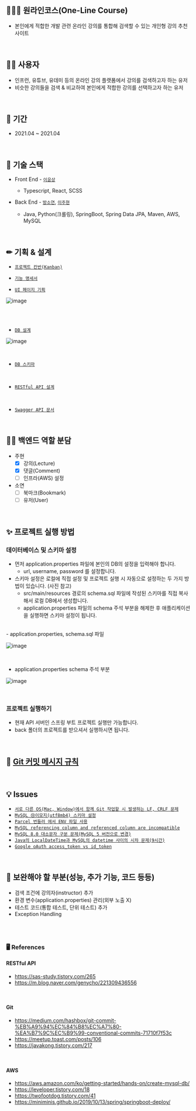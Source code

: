 ## 👨‍👨‍👧 원라인코스(One-Line Course)
  - 본인에게 적합한 개발 관련 온라인 강의를 통합해 검색할 수 있는 개인형 강의 추천 사이트

<br>

## 🤷‍♂️ 사용자
  - 인프런, 유튜브, 유데미 등의 온라인 강의 플랫폼에서 강의를 검색하고자 하는 유저
  - 비슷한 강의들을 검색 & 비교하여 본인에게 적합한 강의를 선택하고자 하는 유저

<br>

## 📆 기간
  - 2021.04 ~ 2021.04

<br>

## 📗 기술 스택
  - Front End - [`이윤상`](https://github.com/olcw78)
    - Typescript, React, SCSS
    
  - Back End - [`방소연`](https://github.com/bsy3764), [`이주현`](https://github.com/JuHyun419)
    - Java, Python(크롤링), SpringBoot, Spring Data JPA, Maven, AWS, MySQL

<br>

## ✏ 기획 & 설계
  - [`프로젝트 칸반(Kanban)`](https://github.com/JuHyun419/one-line-course/projects/1)

  - [`기능 명세서`](https://www.notion.so/16d5feb864d5481285a5ff3c2ae9c2c6)

  - [`UI 페이지 기획`](https://whimsical.com/EJVQx82R8nCTGsRbzWGyH8)

![image](https://user-images.githubusercontent.com/50076031/113499953-26c2ee00-9555-11eb-8556-05d918647848.png)

<br><br>

  - [`DB 설계`](https://www.notion.so/DB-1f0520006f2a4ca582e0cef0a34623ae)

![image](https://user-images.githubusercontent.com/50076031/114146978-2e1e3900-9953-11eb-94b8-94124732f00c.png)

<br>

  - [`DB 스키마`](https://github.com/JuHyun419/one-line-course/issues/8)

<br>

  - [`RESTful API 설계`](https://www.notion.so/API-5f3c607a8217420495aa60182f90a2c5)

<br>

  - [`Swagger API 문서`](http://15.165.229.191:8080/swagger-ui.html)

<br>

## 🐱‍💻 백엔드 역할 분담
  - 주현
    - [x] 강의(Lecture)
    - [x] 댓글(Comment)
    - [ ] 인프라(AWS) 설정
  - 소연
    - [ ] 북마크(Bookmark)
    - [ ] 유저(User)

<br>

## ✨ 프로젝트 실행 방법
### 데이터베이스 및 스키마 설정
  - 먼저 application.properties 파일에 본인의 DB의 설정을 입력해야 합니다.
    - url, username, password 를 설정합니다.
  - 스키마 설정은 로컬에 직접 설정 및 프로젝트 실행 시 자동으로 설정하는 두 가지 방법이 있습니다. (사진 참고)
    - src/main/resources 경로의 schema.sql 파일에 작성된 스키마를 직접 복사해서 로컬 DB에서 생성합니다.
    - application.properties 파일의 schema 주석 부분을 해제한 후 애플리케이션을 실행하면 스키마 설정이 됩니다.
<br>
  - application.properties, schema.sql 파일

![image](https://user-images.githubusercontent.com/50076031/115238733-f97f5e00-a158-11eb-9aac-9ebde3bbf699.png)

<br>

  - application.properties schema 주석 부분

![image](https://user-images.githubusercontent.com/50076031/115238802-1156e200-a159-11eb-9ef8-c8b57b43240f.png)

<br>

### 프로젝트 실행하기
  - 현재 API 서버인 스프링 부트 프로젝트 실행만 가능합니다.
  - back 폴더의 프로젝트를 받으셔서 실행하시면 됩니다.
<br>


## 🎵 [Git 커밋 메시지 규칙](https://github.com/JuHyun419/one-line-course/wiki/Git-%EC%BB%A4%EB%B0%8B-%EB%A9%94%EC%8B%9C%EC%A7%80-%EA%B7%9C%EC%B9%99)

<br>

## 💡 Issues
  - [`서로 다른 OS(Mac, Window)에서 함께 Git 작업할 시 발생하는 LF, CRLF 문제`](https://github.com/JuHyun419/one-line-course/issues/38)
  - [`MySQL 😢이모지(utf8mb4) 스키마 설정`](https://github.com/JuHyun419/one-line-course/issues/8)
  - [`Parcel 번들러 에서 ENV 파일 사용`](https://github.com/JuHyun419/one-line-course/issues/50)
  - [`MySQL referencing column and referenced column are incompatible`](https://github.com/JuHyun419/one-line-course/issues/8)
  - [`MySQL 8.0 대소문자 구분 문제(MySQL 5 버전으로 변경)`](https://zzang9ha.tistory.com/328)
  - [`Java의 LocalDateTime과 MySQL의 datetime 사이의 시차 문제(9시간)`](https://github.com/JuHyun419/one-line-course/issues/62)
  - [`Google oAuth access_token vs id_token`](https://github.com/JuHyun419/one-line-course/issues/89)

<br>

## 📜 보완해야 할 부분(성능, 추가 기능, 코드 등등)
  - 검색 조건에 강의자(instructor) 추가
  - 환경 변수(application.properties) 관리(외부 노출 X)
  - 테스트 코드(통합 테스트, 단위 테스트) 추가
  - Exception Handling

<br><br>

### 🖥 References

#### RESTful API
  - https://sas-study.tistory.com/265
  - https://m.blog.naver.com/genycho/221309436556

<br>

#### Git
  - https://medium.com/hashbox/git-commit-%EB%A9%94%EC%84%B8%EC%A7%80-%EA%B7%9C%EC%B9%99-conventional-commits-71710f7f53c
  - https://meetup.toast.com/posts/106
  - https://javakong.tistory.com/217

<br>

#### AWS
  - https://aws.amazon.com/ko/getting-started/hands-on/create-mysql-db/
  - https://leveloper.tistory.com/18
  - https://twofootdog.tistory.com/41
  - https://miniminis.github.io/2019/10/13/spring/springboot-deploy/
